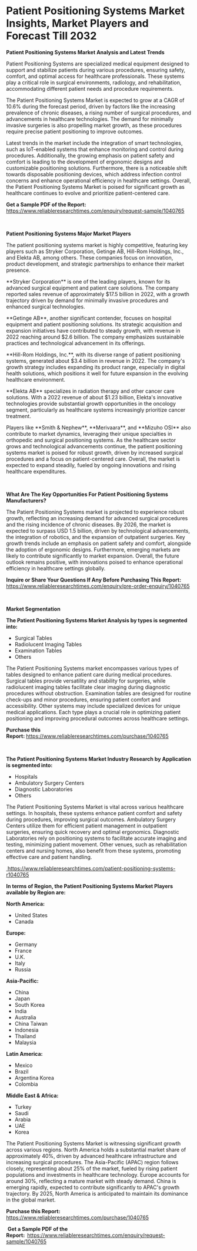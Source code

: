 <p><h1>Patient Positioning Systems Market Insights, Market Players and Forecast Till 2032</h1></p><p><strong>Patient Positioning Systems Market Analysis and Latest Trends</strong></p>
<p><p>Patient Positioning Systems are specialized medical equipment designed to support and stabilize patients during various procedures, ensuring safety, comfort, and optimal access for healthcare professionals. These systems play a critical role in surgical environments, radiology, and rehabilitation, accommodating different patient needs and procedure requirements.</p><p>The Patient Positioning Systems Market is expected to grow at a CAGR of 10.6% during the forecast period, driven by factors like the increasing prevalence of chronic diseases, a rising number of surgical procedures, and advancements in healthcare technologies. The demand for minimally invasive surgeries is also propelling market growth, as these procedures require precise patient positioning to improve outcomes.</p><p>Latest trends in the market include the integration of smart technologies, such as IoT-enabled systems that enhance monitoring and control during procedures. Additionally, the growing emphasis on patient safety and comfort is leading to the development of ergonomic designs and customizable positioning solutions. Furthermore, there is a noticeable shift towards disposable positioning devices, which address infection control concerns and enhance operational efficiency in healthcare settings. Overall, the Patient Positioning Systems Market is poised for significant growth as healthcare continues to evolve and prioritize patient-centered care.</p></p>
<p><strong>Get a Sample PDF of the Report:&nbsp;</strong> <a href="https://www.reliableresearchtimes.com/enquiry/request-sample/1040765?utm_campaign=2230&utm_medium=2&utm_source=Github&utm_content=ia&utm_term=14042025&utm_id=patient-positioning-systems">https://www.reliableresearchtimes.com/enquiry/request-sample/1040765</a></p>
<p>&nbsp;</p>
<p><strong>Patient Positioning Systems Major Market Players</strong></p>
<p><p>The patient positioning systems market is highly competitive, featuring key players such as Stryker Corporation, Getinge AB, Hill-Rom Holdings, Inc., and Elekta AB, among others. These companies focus on innovation, product development, and strategic partnerships to enhance their market presence.</p><p>**Stryker Corporation** is one of the leading players, known for its advanced surgical equipment and patient care solutions. The company reported sales revenue of approximately $17.5 billion in 2022, with a growth trajectory driven by demand for minimally invasive procedures and enhanced surgical technologies.</p><p>**Getinge AB**, another significant contender, focuses on hospital equipment and patient positioning solutions. Its strategic acquisition and expansion initiatives have contributed to steady growth, with revenue in 2022 reaching around $2.6 billion. The company emphasizes sustainable practices and technological advancement in its offerings.</p><p>**Hill-Rom Holdings, Inc.**, with its diverse range of patient positioning systems, generated about $3.4 billion in revenue in 2022. The company's growth strategy includes expanding its product range, especially in digital health solutions, which positions it well for future expansion in the evolving healthcare environment.</p><p>**Elekta AB** specializes in radiation therapy and other cancer care solutions. With a 2022 revenue of about $1.23 billion, Elekta's innovative technologies provide substantial growth opportunities in the oncology segment, particularly as healthcare systems increasingly prioritize cancer treatment.</p><p>Players like **Smith & Nephew**, **Merivaara**, and **Mizuho OSI** also contribute to market dynamics, leveraging their unique specialties in orthopedic and surgical positioning systems. As the healthcare sector grows and technological advancements continue, the patient positioning systems market is poised for robust growth, driven by increased surgical procedures and a focus on patient-centered care. Overall, the market is expected to expand steadily, fueled by ongoing innovations and rising healthcare expenditures.</p></p>
<p>&nbsp;</p>
<p><strong>What Are The Key Opportunities For Patient Positioning Systems Manufacturers?</strong></p>
<p><p>The Patient Positioning Systems market is projected to experience robust growth, reflecting an increasing demand for advanced surgical procedures and the rising incidence of chronic diseases. By 2026, the market is expected to surpass USD 1.5 billion, driven by technological advancements, the integration of robotics, and the expansion of outpatient surgeries. Key growth trends include an emphasis on patient safety and comfort, alongside the adoption of ergonomic designs. Furthermore, emerging markets are likely to contribute significantly to market expansion. Overall, the future outlook remains positive, with innovations poised to enhance operational efficiency in healthcare settings globally.</p></p>
<p><strong>Inquire or Share Your Questions If Any Before Purchasing This Report:</strong> <a href="https://www.reliableresearchtimes.com/enquiry/pre-order-enquiry/1040765?utm_campaign=2230&utm_medium=2&utm_source=Github&utm_content=ia&utm_term=14042025&utm_id=patient-positioning-systems">https://www.reliableresearchtimes.com/enquiry/pre-order-enquiry/1040765</a></p>
<p>&nbsp;</p>
<p><strong>Market Segmentation</strong></p>
<p><strong>The Patient Positioning Systems Market Analysis by types is segmented into:</strong></p>
<p><ul><li>Surgical Tables</li><li>Radiolucent Imaging Tables</li><li>Examination Tables</li><li>Others</li></ul></p>
<p><p>The Patient Positioning Systems market encompasses various types of tables designed to enhance patient care during medical procedures. Surgical tables provide versatility and stability for surgeries, while radiolucent imaging tables facilitate clear imaging during diagnostic procedures without obstruction. Examination tables are designed for routine check-ups and minor procedures, ensuring patient comfort and accessibility. Other systems may include specialized devices for unique medical applications. Each type plays a crucial role in optimizing patient positioning and improving procedural outcomes across healthcare settings.</p></p>
<p><strong>Purchase this Report:&nbsp;</strong><a href="https://www.reliableresearchtimes.com/purchase/1040765?utm_campaign=2230&utm_medium=2&utm_source=Github&utm_content=ia&utm_term=14042025&utm_id=patient-positioning-systems">https://www.reliableresearchtimes.com/purchase/1040765</a></p>
<p>&nbsp;</p>
<p><strong>The Patient Positioning Systems Market Industry Research by Application is segmented into:</strong></p>
<p><ul><li>Hospitals</li><li>Ambulatory Surgery Centers</li><li>Diagnostic Laboratories</li><li>Others</li></ul></p>
<p><p>The Patient Positioning Systems Market is vital across various healthcare settings. In hospitals, these systems enhance patient comfort and safety during procedures, improving surgical outcomes. Ambulatory Surgery Centers utilize them for efficient patient management in outpatient surgeries, ensuring quick recovery and optimal ergonomics. Diagnostic Laboratories rely on positioning systems to facilitate accurate imaging and testing, minimizing patient movement. Other venues, such as rehabilitation centers and nursing homes, also benefit from these systems, promoting effective care and patient handling.</p></p>
<p><a href="https://www.reliableresearchtimes.com/patient-positioning-systems-r1040765?utm_campaign=2230&utm_medium=2&utm_source=Github&utm_content=ia&utm_term=14042025&utm_id=patient-positioning-systems">&nbsp;https://www.reliableresearchtimes.com/patient-positioning-systems-r1040765</a></p>
<p><strong>In terms of Region, the Patient Positioning Systems Market Players available by Region are:</strong></p>
<p>
    <p> <strong> North America: </strong>
        <ul>
            <li>United States</li>
            <li>Canada</li>
        </ul>
        </p> 
    <p> <strong> Europe: </strong>
        <ul>
            <li>Germany</li>
            <li>France</li>
            <li>U.K.</li>
            <li>Italy</li>
            <li>Russia</li>
        </ul>
        </p> 
    <p> <strong> Asia-Pacific: </strong>
        <ul>
            <li>China</li>
            <li>Japan</li>
            <li>South Korea</li>
            <li>India</li>
            <li>Australia</li>
            <li>China Taiwan</li>
            <li>Indonesia</li>
            <li>Thailand</li>
            <li>Malaysia</li>
        </ul>
        </p> 
    <p> <strong> Latin America: </strong>
        <ul>
            <li>Mexico</li>
            <li>Brazil</li>
            <li>Argentina Korea</li>
            <li>Colombia</li>
        </ul>
        </p> 
    <p> <strong> Middle East & Africa: </strong>
        <ul>
            <li>Turkey</li>
            <li>Saudi</li>
            <li>Arabia</li>
            <li>UAE</li>
            <li>Korea</li>
        </ul>
    </p>
    </p>
<p><p>The Patient Positioning Systems Market is witnessing significant growth across various regions. North America holds a substantial market share of approximately 40%, driven by advanced healthcare infrastructure and increasing surgical procedures. The Asia-Pacific (APAC) region follows closely, representing about 25% of the market, fueled by rising patient populations and investments in healthcare technology. Europe accounts for around 30%, reflecting a mature market with steady demand. China is emerging rapidly, expected to contribute significantly to APAC's growth trajectory. By 2025, North America is anticipated to maintain its dominance in the global market.</p></p>
<p><strong>Purchase this Report: </strong><a href="https://www.reliableresearchtimes.com/purchase/1040765?utm_campaign=2230&utm_medium=2&utm_source=Github&utm_content=ia&utm_term=14042025&utm_id=patient-positioning-systems">https://www.reliableresearchtimes.com/purchase/1040765</a></p>
<p>&nbsp;<strong>Get a Sample PDF of the Report:&nbsp;&nbsp;</strong><a href="https://www.reliableresearchtimes.com/enquiry/request-sample/1040765?utm_campaign=2230&utm_medium=2&utm_source=Github&utm_content=ia&utm_term=14042025&utm_id=patient-positioning-systems">https://www.reliableresearchtimes.com/enquiry/request-sample/1040765</a></p>
<p><strong></strong></p>
<p><p></p><p></p><p></p></p>